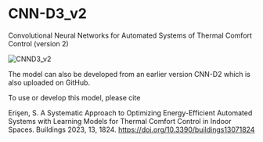 # CNN-D3_v2
Convolutional Neural Networks for Automated Systems of Thermal Comfort Control (version 2)

![CNND3_v2](https://github.com/serdarch/CNN-D3_v2/assets/61043858/ad98d7d6-3985-4640-9501-84efead11de5)

The model can also be developed from an earlier version CNN-D2 which is also uploaded on GitHub.

To use or develop this model, please cite

Erişen, S. A Systematic Approach to Optimizing Energy-Efficient Automated Systems with Learning Models for Thermal Comfort Control in Indoor Spaces. Buildings 2023, 13, 1824. https://doi.org/10.3390/buildings13071824
